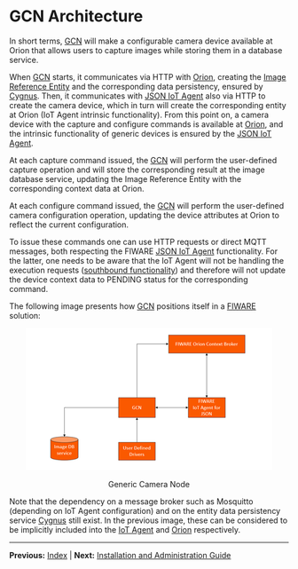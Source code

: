 # GCN Architecture

In short terms, [GCN](https://github.com/Introsys/FIREFIT.ROSE-AP/tree/master/gcn) will make a configurable camera device available at Orion that allows users to capture images while storing them in a database service.

When [GCN](https://github.com/Introsys/FIREFIT.ROSE-AP/tree/master/gcn) starts, it communicates via HTTP with [Orion](https://fiware-orion.readthedocs.io/en/master/), creating the [Image Reference Entity](https://github.com/Introsys/FIREFIT.ROSE-AP/blob/master/gcn/data_models/image_reference.json) and the corresponding data persistency, ensured by [Cygnus](https://fiware-cygnus.readthedocs.io/en/latest/). Then, it communicates with [JSON IoT Agent](https://fiware-iotagent-json.readthedocs.io/en/latest/) also via HTTP to create the camera device, which in turn will create the corresponding entity at Orion (IoT Agent intrinsic functionality). From this point on, a camera device with the capture and configure commands is available at [Orion](https://fiware-orion.readthedocs.io/en/master/), and the intrinsic functionality of generic devices is ensured by the [JSON IoT Agent](https://fiware-iotagent-json.readthedocs.io/en/latest/).

At each capture command issued, the [GCN](https://github.com/Introsys/FIREFIT.ROSE-AP/tree/master/gcn) will perform the user-defined capture operation and will store the corresponding result at the image database service, updating the Image Reference Entity with the corresponding context data at Orion.

At each configure command issued, the [GCN](https://github.com/Introsys/FIREFIT.ROSE-AP/tree/master/gcn) will perform the user-defined camera configuration operation, updating the device attributes at Orion to reflect the current configuration.

To issue these commands one can use HTTP requests or direct MQTT messages, both respecting the FIWARE [JSON IoT Agent](https://fiware-iotagent-json.readthedocs.io/en/latest/) functionality. For the latter, one needs to be aware that the IoT Agent will not be handling the execution requests ([southbound functionality](https://fiware-tutorials.readthedocs.io/en/latest/iot-agent/index.html)) and therefore will not update the device context data to PENDING status for the corresponding command.

The following image presents how [GCN](https://github.com/Introsys/FIREFIT.ROSE-AP/tree/master/gcn) positions itself in a [FIWARE](https://fiware-tutorials.readthedocs.io/en/latest/index.html) solution:

<div>
  <p align="center">
    <img src="gcn.png"/>
  </p>
  <p align="center">Generic Camera Node</p>
</div>

Note that the dependency on a message broker such as Mosquitto (depending on IoT Agent configuration) and on the entity data persistency service [Cygnus](https://fiware-cygnus.readthedocs.io/en/latest/) still exist. In the previous image, these can be considered to be implicitly included into the [IoT Agent](https://fiware-iotagent-json.readthedocs.io/en/latest/) and [Orion](https://fiware-orion.readthedocs.io/en/master/) respectively.

---

**Previous:** [Index](index.md) | **Next:** [Installation and Administration Guide](installationguide.md)
